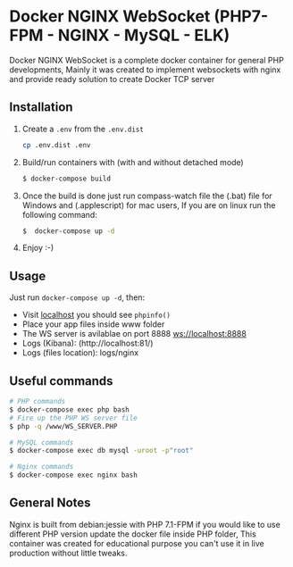 # Docker NGINX WebSocket (PHP7-FPM - NGINX - MySQL - ELK)

Docker NGINX WebSocket is a complete docker container 
for general PHP developments, Mainly it was created to implement websockets with nginx and provide ready solution to create Docker TCP server 

## Installation

1. Create a `.env` from the `.env.dist`

    ```bash
    cp .env.dist .env
    ```

2. Build/run containers with (with and without detached mode)

    ```bash
    $ docker-compose build
    ```
3. Once the build is done just run compass-watch file the (.bat) file for Windows and (.applescript) for mac users, If you are on linux run the following command:

    ```bash
    $  docker-compose up -d
    ```
4. Enjoy :-)

## Usage

Just run `docker-compose up -d`, then:

* Visit [localhost](http://localhost) you should see
`phpinfo()`
* Place your app files inside www folder
* The WS server is avilablae on port 8888 [ws://localhost:8888](ws://localhost:8888)  
* Logs (Kibana): (http://localhost:81/)
* Logs (files location): logs/nginx 

## Useful commands
```bash
# PHP commands 
$ docker-compose exec php bash
# Fire up the PHP WS server file
$ php -q /www/WS_SERVER.PHP

# MySQL commands
$ docker-compose exec db mysql -uroot -p"root"

# Nginx commands
$ docker-compose exec nginx bash
```
## General Notes

Nginx is built from debian:jessie with PHP 7.1-FPM if you would like to use different PHP version update the docker file inside PHP folder, This container was created for educational purpose you can't use it in live production without little tweaks.

